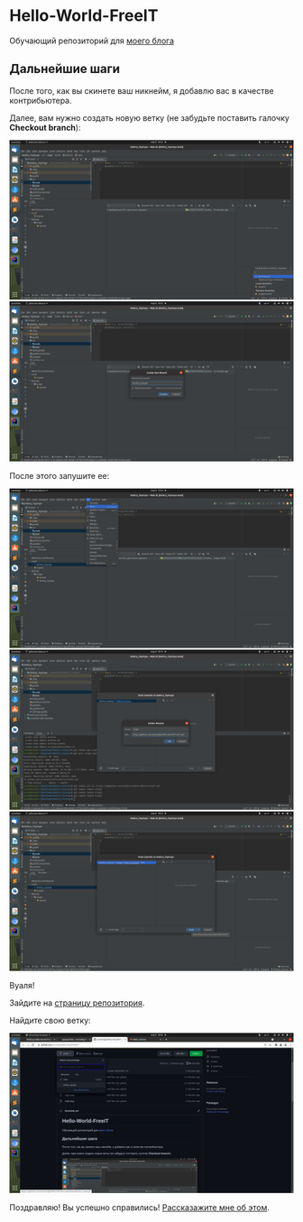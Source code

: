 # Hello-World-FreeIT

Обучающий репозиторий для [моего блога](https://freeit256.ru)

## Дальнейшие шаги

После того, как вы скинете ваш никнейм, я добавлю вас в качестве контрибьютера.

Далее, вам нужно создать новую ветку (не забудьте поставить галочку **Checkout branch**):

![create branch: step 1](https://github.com/evitwilly/Hello-World-FreeIT/blob/main/img1.png)
![create branch: step 2](https://github.com/evitwilly/Hello-World-FreeIT/blob/main/img2.png)

После этого запушите ее:

![push branch: step 1](https://github.com/evitwilly/Hello-World-FreeIT/blob/main/img3.png)
![push branch: step 2](https://github.com/evitwilly/Hello-World-FreeIT/blob/main/img6.png)
![push branch: step 3](https://github.com/evitwilly/Hello-World-FreeIT/blob/main/img4.png)

Вуаля!

Зайдите на [страницу репозитория](https://github.com/evitwilly/Hello-World-FreeIT).

Найдите свою ветку:

![my branch](https://github.com/evitwilly/Hello-World-FreeIT/blob/main/img5.png)

Поздравляю! Вы успешно справились! [Рассказажите мне об этом](https://t.me/evitwilly).

